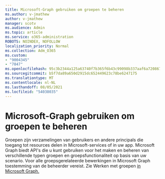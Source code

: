```yaml
---
title: Microsoft-Graph gebruiken om groepen te beheren
ms.author: v-jmathew
author: v-jmathew
manager: scotv
ms.audience: Admin
ms.topic: article
ms.service: o365-administration
ROBOTS: NOINDEX, NOFOLLOW
localization_priority: Normal
ms.collection: Adm_O365
ms.custom:
- "9004345"
- "7847"
ms.openlocfilehash: 95c3b2344a125a63740f7b365f6b43c99098b337aaf6a72086786ce6a7cb505d
ms.sourcegitcommit: b5f7da89a650d2915dc652449623c78be6247175
ms.translationtype: MT
ms.contentlocale: nl-NL
ms.lasthandoff: 08/05/2021
ms.locfileid: "54038035"
---
```

# <a name="use-microsoft-graph-api-to-manage-groups"></a>Microsoft-Graph gebruiken om groepen te beheren

Groepen zijn verzamelingen van gebruikers en andere principals die toegang tot resources delen in Microsoft-services of in uw app. Microsoft Graph biedt API's die u kunt gebruiken voor het maken en beheren van verschillende typen groepen en groepsfunctionaliteit op basis van uw scenario. Voor alle groepsgerelateerde bewerkingen in Microsoft Graph toestemming van de beheerder vereist. Zie Werken met groepen [in Microsoft Graph.](https://docs.microsoft.com/graph/api/resources/groups-overview)
